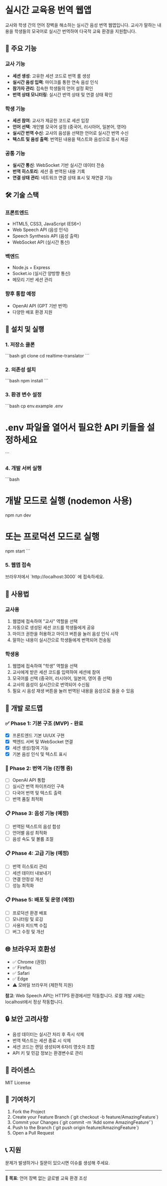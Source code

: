 # 실시간 교육용 번역 웹앱

교사와 학생 간의 언어 장벽을 해소하는 실시간 음성 번역 웹앱입니다. 교사가 말하는 내용을 학생들의 모국어로 실시간 번역하여 다국적 교육 환경을 지원합니다.

## 🌟 주요 기능

### 교사 기능
- **세션 생성**: 고유한 세션 코드로 번역 룸 생성
- **실시간 음성 입력**: 마이크를 통한 연속 음성 인식
- **참가자 관리**: 접속한 학생들의 언어 설정 확인
- **번역 상태 모니터링**: 실시간 번역 상태 및 연결 상태 확인

### 학생 기능
- **세션 참여**: 교사가 제공한 코드로 세션 입장
- **언어 선택**: 개인별 모국어 설정 (중국어, 러시아어, 일본어, 영어)
- **실시간 번역 수신**: 교사의 음성을 선택한 언어로 실시간 번역 수신
- **텍스트 및 음성 출력**: 번역된 내용을 텍스트와 음성으로 동시 제공

### 공통 기능
- **실시간 통신**: WebSocket 기반 실시간 데이터 전송
- **번역 히스토리**: 세션 중 번역된 내용 기록
- **연결 상태 관리**: 네트워크 연결 상태 표시 및 재연결 기능

## 🛠 기술 스택

### 프론트엔드
- HTML5, CSS3, JavaScript (ES6+)
- Web Speech API (음성 인식)
- Speech Synthesis API (음성 출력)
- WebSocket API (실시간 통신)

### 백엔드
- Node.js + Express
- Socket.io (실시간 양방향 통신)
- 메모리 기반 세션 관리

### 향후 통합 예정
- OpenAI API (GPT 기반 번역)
- 다양한 배포 환경 지원

## 🚀 설치 및 실행

### 1. 저장소 클론
\`\`\`bash
git clone <repository-url>
cd realtime-translator
\`\`\`

### 2. 의존성 설치
\`\`\`bash
npm install
\`\`\`

### 3. 환경 변수 설정
\`\`\`bash
cp env.example .env
# .env 파일을 열어서 필요한 API 키들을 설정하세요
\`\`\`

### 4. 개발 서버 실행
\`\`\`bash
# 개발 모드로 실행 (nodemon 사용)
npm run dev

# 또는 프로덕션 모드로 실행
npm start
\`\`\`

### 5. 웹앱 접속
브라우저에서 \`http://localhost:3000\` 에 접속하세요.

## 📖 사용법

### 교사용
1. 웹앱에 접속하여 "교사" 역할을 선택
2. 자동으로 생성된 세션 코드를 학생들에게 공유
3. 마이크 권한을 허용하고 마이크 버튼을 눌러 음성 인식 시작
4. 말하는 내용이 실시간으로 학생들에게 번역되어 전송됨

### 학생용
1. 웹앱에 접속하여 "학생" 역할을 선택
2. 교사에게 받은 세션 코드를 입력하여 세션에 참여
3. 모국어를 선택 (중국어, 러시아어, 일본어, 영어 중 선택)
4. 교사의 음성이 실시간으로 번역되어 수신됨
5. 필요 시 음성 재생 버튼을 눌러 번역된 내용을 음성으로 들을 수 있음

## 🔧 개발 로드맵

### ✅ Phase 1: 기본 구조 (MVP) - 완료
- [x] 프론트엔드 기본 UI/UX 구현
- [x] 백엔드 서버 및 WebSocket 연결
- [x] 세션 생성/참여 기능
- [x] 기본 음성 인식 및 텍스트 표시

### 🚧 Phase 2: 번역 기능 (진행 중)
- [ ] OpenAI API 통합
- [ ] 실시간 번역 파이프라인 구축
- [ ] 다국어 번역 및 텍스트 출력
- [ ] 번역 품질 최적화

### 📋 Phase 3: 음성 기능 (예정)
- [ ] 번역된 텍스트의 음성 합성
- [ ] 언어별 음성 최적화
- [ ] 음성 속도 및 볼륨 조절

### 📋 Phase 4: 고급 기능 (예정)
- [ ] 번역 히스토리 관리
- [ ] 세션 데이터 내보내기
- [ ] 연결 안정성 개선
- [ ] 성능 최적화

### 📋 Phase 5: 배포 및 운영 (예정)
- [ ] 프로덕션 환경 배포
- [ ] 모니터링 및 로깅
- [ ] 사용자 피드백 수집
- [ ] 버그 수정 및 개선

## 🌐 브라우저 호환성

- ✅ Chrome (권장)
- ✅ Firefox
- ✅ Safari
- ✅ Edge
- ⚠️ 모바일 브라우저 (제한적 지원)

**참고**: Web Speech API는 HTTPS 환경에서만 작동합니다. 로컬 개발 시에는 localhost에서 정상 작동합니다.

## 🔒 보안 고려사항

- 음성 데이터는 실시간 처리 후 즉시 삭제
- 번역 텍스트는 세션 종료 시 삭제
- 세션 코드는 랜덤 생성되며 6자리 영숫자 조합
- API 키 및 민감 정보는 환경변수로 관리

## 📝 라이센스

MIT License

## 🤝 기여하기

1. Fork the Project
2. Create your Feature Branch (\`git checkout -b feature/AmazingFeature\`)
3. Commit your Changes (\`git commit -m 'Add some AmazingFeature'\`)
4. Push to the Branch (\`git push origin feature/AmazingFeature\`)
5. Open a Pull Request

## 📞 지원

문제가 발생하거나 질문이 있으시면 이슈를 생성해 주세요.

---

**🎯 목표**: 언어 장벽 없는 글로벌 교육 환경 조성 